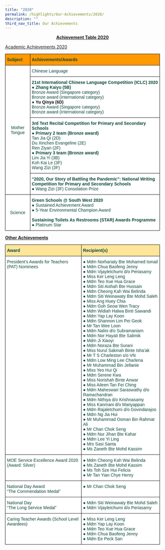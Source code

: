 ```yaml
---
title: "2020"
permalink: /highlights/Our-Achievements/2020/
description: ""
third_nav_title: Our Achievements
---
```

<center><strong><u>Achievement Table 2020</u></strong></center>

<u>Academic Achievements 2020</u>

<style type="text/css">
.tg  {border-collapse:collapse;border-spacing:0;margin:0px auto;}
.tg td{border-color:black;border-style:solid;border-width:1px;font-family:Arial, sans-serif;font-size:14px;
  overflow:hidden;padding:10px 5px;word-break:normal;}
.tg th{border-color:black;border-style:solid;border-width:1px;font-family:Arial, sans-serif;font-size:14px;
  font-weight:normal;overflow:hidden;padding:10px 5px;word-break:normal;}
.tg .tg-yhj3{background-color:#FFF;color:#0C463A;text-align:center;vertical-align:middle}
.tg .tg-d0zb{background-color:#F90;color:#0C463A;font-weight:bold;text-align:left;vertical-align:middle}
.tg .tg-k9zj{background-color:#FFF;color:#0C463A;text-align:left;vertical-align:middle}
</style>
<table class="tg">
<tbody>
  <tr>
    <td class="tg-d0zb">Subject</td>
    <td class="tg-d0zb">Achievements/Awards</td>
  </tr>
  <tr>
    <td class="tg-yhj3" rowspan="4">Mother Tongue</td>
    <td class="tg-k9zj">Chinese Language</td>
  </tr>
  <tr>
    <td class="tg-k9zj"><strong>21st International Chinese Language Competition (ICLC) 2020</strong><br>●     <strong>Zhang Kaiyu (5B)</strong>                               <br>    Bronze Award (Singapore category)   <br>    Bronze award (International category)<br>●     <span style="color:#141414"><strong>Yu Qinya (6D)</strong></span>                                    <br>    Bronze Award (Singapore category)   <br>    Bronze award (International category)</td>
  </tr>
  <tr>
    <td class="tg-k9zj"><strong>3rd Text Recital Competition for Primary and Secondary Schools</strong><br>●     <strong>Primary 2 team (Bronze award)</strong><br>          Tan Jia Qi  (2D)     <br>          Du Xinchen Evangeline (2E)<br>          Ren Ziyan (2F)<br>●     <strong>Primary 3 team (Bronze award)</strong><br>           Lim Jia Yi (3B)<br>           Koh Kai Le (3F)<br>           Wang Zizi (3F)</td>
  </tr>
  <tr>
    <td class="tg-k9zj"><strong>“2020, Our Story of Battling the Pandemic”: National Writing Competition for Primary and Secondary Schools</strong><br>●     Wang Zizi (3F)  Consolation Prize</td>
  </tr>
  <tr>
    <td class="tg-yhj3">Science  </td>
		<td class="tg-k9zj"><strong>Green Schools @ South West 2020</strong><br>●     Sustained Achievement Award<br>●     5-Year Environmental Champion Award<br><br><strong>Sustaining Toilets As Restrooms (STAR) Awards Programme</strong><br>●     Platinum Star</td>
  </tr>
</tbody>
</table>


**<u>Other Achievements</u>**

<style type="text/css">
.tg  {border-collapse:collapse;border-spacing:0;margin:0px auto;}
.tg td{border-color:black;border-style:solid;border-width:1px;font-family:Arial, sans-serif;font-size:14px;
  overflow:hidden;padding:10px 5px;word-break:normal;}
.tg th{border-color:black;border-style:solid;border-width:1px;font-family:Arial, sans-serif;font-size:14px;
  font-weight:normal;overflow:hidden;padding:10px 5px;word-break:normal;}
.tg .tg-zx8s{background-color:#FFE599;color:#0C463A;font-weight:bold;text-align:left;vertical-align:top}
.tg .tg-8n5d{background-color:#FFF;color:#0C463A;text-align:left;vertical-align:top}
</style>
<table class="tg">
<tbody>
  <tr>
    <td class="tg-zx8s">Award</td>
    <td class="tg-zx8s">Recipient(s)</td>
  </tr>
  <tr>
    <td class="tg-8n5d">President’s Awards for Teachers (PAT) Nominees</td>
    <td class="tg-8n5d">●   Mdm Norhariaty Bte Mohamed Ismail<br>●   Mdm Chua Baofeng Jenny<br>●   Mdm Vijayletchumi d/o Periasamy<br>●   Miss Ker Leng Leng<br>●   Mdm Teo Xue Hua Grace<br>●   Mdm Siti Aishah Bte Hussain<br>●   Mdm Cheong Kah Wai Belinda<br>●   Mdm Siti Weinawaty Bte Mohd Saleh<br>●   Miss Ang Huey Chia<br>●   Mdm Goh Seow Wen Tracy<br>●   Mdm Widiah Halwa Binti Sawandi<br>●   Mdm Yap Lay Koon<br>●   Mdm Shannon Lim Pei Geok<br>●   Mr Tan Wee Loon<br>●   Mdm Nalini d/o Subramaniam<br>●   Mdm Nor Hayati Bte Salimik<br>●   Mdm Ji Xiaoyi<br>●   Mdm Noraza Bte Surani<br>●   Miss Nurul Sakinah Binte Isha'ak<br>●   Mr T S Charleston s/o VN<br>●   Mdm Low Ming Lee Charlena<br>●   Mr Muhammad Bin Jellanie<br>●   Miss Yeo Hui Qi<br>●   Mdm Serene Kwa<br>●   Miss Norishah Binte Anwar<br>●   Miss Aileen Tan Fei Ching<br>●   Mdm Maheswari Saraswathy d/o Ramachandran<br>●   Mdm Nithiya d/o Krishnasamy<br>●   Miss Kanmani d/o Mariyappan<br>●   Mdm Rajaletchumi d/o Govindarajoo<br>●   Mdm Ng Jia Hui<br>●   Mr Muhammad Osman Bin Rahmat Ali<br>●   Mr Chan Chok Seng<br>●   Mdm Nur Jihan Bte Kahar<br>●   Mdm Lee Yi Ling<br>●   Mrs Sasi Santa<br>●   Ms Zaneth Bte Mohd Kassim</td>
  </tr>
  <tr>
    <td class="tg-8n5d">MOE Service Excellence Award 2020<br>(Award: Silver)</td>
    <td class="tg-8n5d">●     Mdm Cheong Kah Wai Belinda<br>●     Ms Zaneth Bte Mohd Kassim<br>●     Ms Toh Sze Hui Felicia<br>●     Mr Tan Yian Chye Henry</td>
  </tr>
  <tr>
    <td class="tg-8n5d">National Day Award<br> “The Commendation Medal”</td>
    <td class="tg-8n5d">●     Mr Chan Chok Seng</td>
  </tr>
  <tr>
    <td class="tg-8n5d">National Day<br>“The Long Service Medal”</td>
    <td class="tg-8n5d">●     Mdm Siti Weinawaty Bte Mohd Saleh<br>●     Mdm Vijayletchumi d/o Periasamy</td>
  </tr>
  <tr>
    <td class="tg-8n5d">Caring Teacher Awards (School Level Awardees)</td>
    <td class="tg-8n5d">●     Miss Ker Leng Leng<br>●     Mdm Yap Lay Koon<br>●     Mdm Teo Xue Hua Grace<br>●     Mdm Chua Baofeng Jenny<br>●     Mdm Ee Peck San<br> </td>
  </tr>
</tbody>
</table>